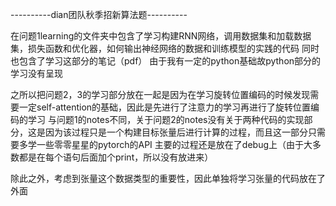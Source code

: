 ----------dian团队秋季招新算法题----------

在问题1learning的文件夹中包含了学习构建RNN网络，调用数据集和加载数据集，损失函数和优化器，如何输出神经网络的数据和训练模型的实践的代码
同时也包含了学习这部分的笔记（pdf）
由于我有一定的python基础故python部分的学习没有呈现

之所以把问题2，3的学习部分放在一起是因为在学习旋转位置编码的时候发现需要一定self-attention的基础，因此是先进行了注意力的学习再进行了旋转位置编码的学习
与问题1的notes不同，关于问题2的notes没有关于两种代码的实现部分，这是因为该过程只是一个构建目标张量后进行计算的过程，而且这一部分只需要多学一些零零星星的pytorch的API
主要的过程还是放在了debug上（由于大多数都是在每个语句后面加个print，所以没有放进来）

除此之外，考虑到张量这个数据类型的重要性，因此单独将学习张量的代码放在了外面

